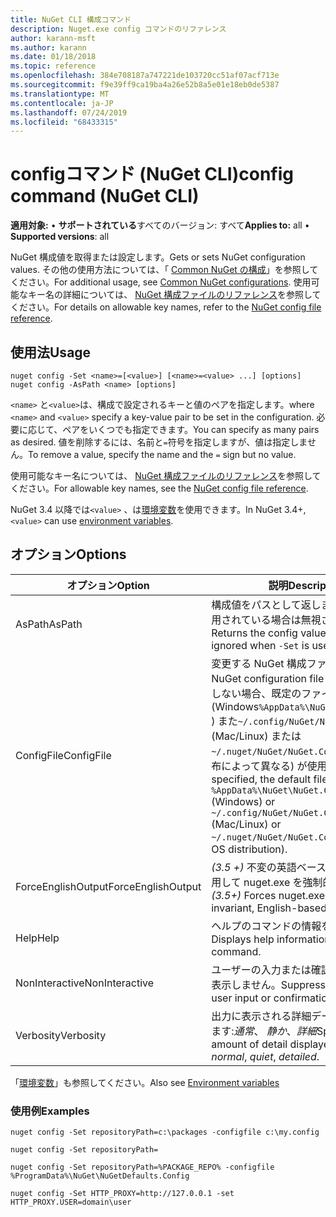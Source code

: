 ```yaml
---
title: NuGet CLI 構成コマンド
description: Nuget.exe config コマンドのリファレンス
author: karann-msft
ms.author: karann
ms.date: 01/18/2018
ms.topic: reference
ms.openlocfilehash: 384e708187a747221de103720cc51af07acf713e
ms.sourcegitcommit: f9e39ff9ca19ba4a26e52b8a5e01e18eb0de5387
ms.translationtype: MT
ms.contentlocale: ja-JP
ms.lasthandoff: 07/24/2019
ms.locfileid: "68433315"
---
```

# <a name="config-command-nuget-cli"></a><span data-ttu-id="fd39c-103">configコマンド (NuGet CLI)</span><span class="sxs-lookup"><span data-stu-id="fd39c-103">config command (NuGet CLI)</span></span>

<span data-ttu-id="fd39c-104">**適用対象:** &bullet; **サポートされている**すべてのバージョン: すべて</span><span class="sxs-lookup"><span data-stu-id="fd39c-104">**Applies to:** all &bullet; **Supported versions**: all</span></span>

<span data-ttu-id="fd39c-105">NuGet 構成値を取得または設定します。</span><span class="sxs-lookup"><span data-stu-id="fd39c-105">Gets or sets NuGet configuration values.</span></span> <span data-ttu-id="fd39c-106">その他の使用方法については、「 [Common NuGet の構成](../../consume-packages/configuring-nuget-behavior.md)」を参照してください。</span><span class="sxs-lookup"><span data-stu-id="fd39c-106">For additional usage, see [Common NuGet configurations](../../consume-packages/configuring-nuget-behavior.md).</span></span> <span data-ttu-id="fd39c-107">使用可能なキー名の詳細については、 [NuGet 構成ファイルのリファレンス](../nuget-config-file.md)を参照してください。</span><span class="sxs-lookup"><span data-stu-id="fd39c-107">For details on allowable key names, refer to the [NuGet config file reference](../nuget-config-file.md).</span></span>

## <a name="usage"></a><span data-ttu-id="fd39c-108">使用法</span><span class="sxs-lookup"><span data-stu-id="fd39c-108">Usage</span></span>

```cli
nuget config -Set <name>=[<value>] [<name>=<value> ...] [options]
nuget config -AsPath <name> [options]
```

<span data-ttu-id="fd39c-109">`<name>` と`<value>`は、構成で設定されるキーと値のペアを指定します。</span><span class="sxs-lookup"><span data-stu-id="fd39c-109">where `<name>` and `<value>` specify a key-value pair to be set in the configuration.</span></span> <span data-ttu-id="fd39c-110">必要に応じて、ペアをいくつでも指定できます。</span><span class="sxs-lookup"><span data-stu-id="fd39c-110">You can specify as many pairs as desired.</span></span> <span data-ttu-id="fd39c-111">値を削除するには、名前と`=`符号を指定しますが、値は指定しません。</span><span class="sxs-lookup"><span data-stu-id="fd39c-111">To remove a value, specify the name and the `=` sign but no value.</span></span>

<span data-ttu-id="fd39c-112">使用可能なキー名については、 [NuGet 構成ファイルのリファレンス](../nuget-config-file.md)を参照してください。</span><span class="sxs-lookup"><span data-stu-id="fd39c-112">For allowable key names, see the [NuGet config file reference](../nuget-config-file.md).</span></span>

<span data-ttu-id="fd39c-113">NuGet 3.4 以降では`<value>` 、は[環境変数](cli-ref-environment-variables.md)を使用できます。</span><span class="sxs-lookup"><span data-stu-id="fd39c-113">In NuGet 3.4+, `<value>` can use [environment variables](cli-ref-environment-variables.md).</span></span>

## <a name="options"></a><span data-ttu-id="fd39c-114">オプション</span><span class="sxs-lookup"><span data-stu-id="fd39c-114">Options</span></span>

| <span data-ttu-id="fd39c-115">オプション</span><span class="sxs-lookup"><span data-stu-id="fd39c-115">Option</span></span> | <span data-ttu-id="fd39c-116">説明</span><span class="sxs-lookup"><span data-stu-id="fd39c-116">Description</span></span> |
| --- | --- |
| <span data-ttu-id="fd39c-117">AsPath</span><span class="sxs-lookup"><span data-stu-id="fd39c-117">AsPath</span></span> | <span data-ttu-id="fd39c-118">構成値をパスとして返します。 `-Set`が使用されている場合は無視されます。</span><span class="sxs-lookup"><span data-stu-id="fd39c-118">Returns the config value as a path, ignored when `-Set` is used.</span></span> |
| <span data-ttu-id="fd39c-119">ConfigFile</span><span class="sxs-lookup"><span data-stu-id="fd39c-119">ConfigFile</span></span> | <span data-ttu-id="fd39c-120">変更する NuGet 構成ファイル。</span><span class="sxs-lookup"><span data-stu-id="fd39c-120">The NuGet configuration file to modify.</span></span> <span data-ttu-id="fd39c-121">指定しない場合、既定のファイル (Windows`%AppData%\NuGet\NuGet.Config` ) また`~/.config/NuGet/NuGet.Config`は (Mac/Linux) または`~/.nuget/NuGet/NuGet.Config` (OS の配布によって異なる) が使用されます。</span><span class="sxs-lookup"><span data-stu-id="fd39c-121">If not specified, the default file is used -`%AppData%\NuGet\NuGet.Config` (Windows) or `~/.config/NuGet/NuGet.Config`  (Mac/Linux) or `~/.nuget/NuGet/NuGet.Config` (varies by OS distribution).</span></span>|
| <span data-ttu-id="fd39c-122">ForceEnglishOutput</span><span class="sxs-lookup"><span data-stu-id="fd39c-122">ForceEnglishOutput</span></span> | <span data-ttu-id="fd39c-123">*(3.5 +)* 不変の英語ベースのカルチャを使用して nuget.exe を強制的に実行します。</span><span class="sxs-lookup"><span data-stu-id="fd39c-123">*(3.5+)* Forces nuget.exe to run using an invariant, English-based culture.</span></span> |
| <span data-ttu-id="fd39c-124">Help</span><span class="sxs-lookup"><span data-stu-id="fd39c-124">Help</span></span> | <span data-ttu-id="fd39c-125">ヘルプのコマンドの情報を表示します。</span><span class="sxs-lookup"><span data-stu-id="fd39c-125">Displays help information for the command.</span></span> |
| <span data-ttu-id="fd39c-126">NonInteractive</span><span class="sxs-lookup"><span data-stu-id="fd39c-126">NonInteractive</span></span> | <span data-ttu-id="fd39c-127">ユーザーの入力または確認のプロンプトを表示しません。</span><span class="sxs-lookup"><span data-stu-id="fd39c-127">Suppresses prompts for user input or confirmations.</span></span> |
| <span data-ttu-id="fd39c-128">Verbosity</span><span class="sxs-lookup"><span data-stu-id="fd39c-128">Verbosity</span></span> | <span data-ttu-id="fd39c-129">出力に表示される詳細データの量を指定します:*通常*、 *静か*、*詳細*</span><span class="sxs-lookup"><span data-stu-id="fd39c-129">Specifies the amount of detail displayed in the output: *normal*, *quiet*, *detailed*.</span></span> |

<span data-ttu-id="fd39c-130">「[環境変数](cli-ref-environment-variables.md)」も参照してください。</span><span class="sxs-lookup"><span data-stu-id="fd39c-130">Also see [Environment variables](cli-ref-environment-variables.md)</span></span>

### <a name="examples"></a><span data-ttu-id="fd39c-131">使用例</span><span class="sxs-lookup"><span data-stu-id="fd39c-131">Examples</span></span>

```cli
nuget config -Set repositoryPath=c:\packages -configfile c:\my.config

nuget config -Set repositoryPath=

nuget config -Set repositoryPath=%PACKAGE_REPO% -configfile %ProgramData%\NuGet\NuGetDefaults.Config

nuget config -Set HTTP_PROXY=http://127.0.0.1 -set HTTP_PROXY.USER=domain\user
```
